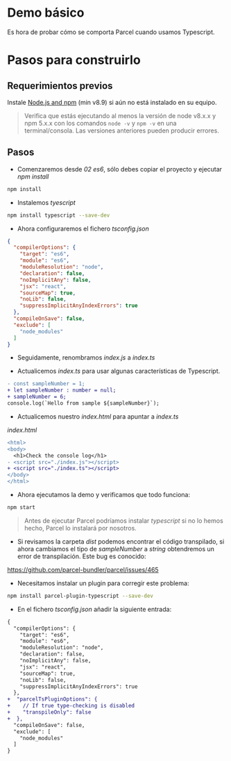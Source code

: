 # Demo básico

Es hora de probar cómo se comporta Parcel cuando usamos Typescript.

# Pasos para construirlo

## Requerimientos previos

Instale [Node.js and npm](https://nodejs.org/en/) (min v8.9) si aún no está instalado en su equipo.

> Verifica que estás ejecutando al menos la versión de node v8.x.x y npm 5.x.x con los comandos `node -v` y `npm -v` en una terminal/consola. Las versiones anteriores pueden producir errores.

## Pasos

- Comenzaremos desde _02 es6_, sólo debes copiar el proyecto y ejecutar _npm install_

```bash
npm install
```

- Instalemos _tyescript_

```bash
npm install typescript --save-dev
```

- Ahora configuraremos el fichero _tsconfig.json_

```json
{
  "compilerOptions": {
    "target": "es6",
    "module": "es6",
    "moduleResolution": "node",
    "declaration": false,
    "noImplicitAny": false,
    "jsx": "react",
    "sourceMap": true,
    "noLib": false,
    "suppressImplicitAnyIndexErrors": true
  },
  "compileOnSave": false,
  "exclude": [
    "node_modules"
  ]
}
```

- Seguidamente, renombramos _index.js_ a _index.ts_

- Actualicemos _index.ts_ para usar algunas características de Typescript.

```diff
- const sampleNumber = 1;
+ let sampleNumber : number = null;
+ sampleNumber = 6;
console.log(`Hello from sample ${sampleNumber}`);
```

- Actualicemos nuestro _index.html_ para apuntar a _index.ts_

_index.html_

```diff
<html>
<body>
  <h1>Check the console log</h1>
- <script src="./index.js"></script>
+ <script src="./index.ts"></script>
</body>
</html>
```

- Ahora ejecutamos la demo y verificamos que todo funciona:

```bash
npm start
```

> Antes de ejecutar Parcel podríamos instalar _typescript_ si no lo hemos hecho, Parcel lo instalará por nosotros.

- Si revisamos la carpeta _dist_ podemos encontrar el código transpilado, si ahora cambiamos el tipo de _sampleNumber_ a _string_ obtendremos un error de transpilación. Este bug es conocido:

https://github.com/parcel-bundler/parcel/issues/465

- Necesitamos instalar un plugin para corregir este problema:

```bash
npm install parcel-plugin-typescript --save-dev
```

- En el fichero _tsconfig.json_ añadir la siguiente entrada:

```diff
{
  "compilerOptions": {
    "target": "es6",
    "module": "es6",
    "moduleResolution": "node",
    "declaration": false,
    "noImplicitAny": false,
    "jsx": "react",
    "sourceMap": true,
    "noLib": false,
    "suppressImplicitAnyIndexErrors": true
  },
+  "parcelTsPluginOptions": {
+    // If true type-checking is disabled
+    "transpileOnly": false
+  },  
  "compileOnSave": false,
  "exclude": [
    "node_modules"
  ]
}
```